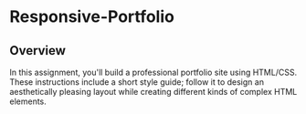 # Responsive-Portfolio

## Overview

In this assignment, you'll build a professional portfolio site using HTML/CSS. These instructions include a short style guide; follow it to design an aesthetically pleasing layout while creating different kinds of complex HTML elements.